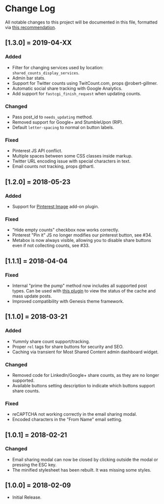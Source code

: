 # Change Log
All notable changes to this project will be documented in this file, formatted via [this recommendation](http://keepachangelog.com/).

## [1.3.0] = 2019-04-XX
### Added
- Filter for changing services used by location: `shared_counts_display_services`.
- Admin bar stats.
- Support for Twitter counts using TwitCount.com, props @robert-gillmer.
- Automatic social share tracking with Google Analytics.
- Add support for `fastcgi_finish_request` when updating counts.

### Changed
- Pass post_id to `needs_updating` method.
- Removed support for Google+ and StumbleUpon (RIP).
- Default `letter-spacing` to normal on button labels.

### Fixed
- Pinterest JS API conflict.
- Multiple spaces between some CSS classes inside markup.
- Twitter URL encoding issue with special characters in text.
- Email counts not tracking, props @thartl.

## [1.2.0] = 2018-05-23
### Added
- Support for [Pinterest Image](https://github.com/billerickson/Shared-Counts-Pinterest-Image) add-on plugin.

### Fixed
- "Hide empty counts" checkbox now works correctly.
- Pinterest "Pin it" JS no longer modifies our pinterest button, see #34.
- Metabox is now always visible, allowing you to disable share buttons even if not collecting counts, see #33.

## [1.1.1] = 2018-04-04
### Fixed
- Internal "prime the pump" method now includes all supported post types. Can be used with [this plugin](https://github.com/billerickson/Shared-Counts-Prime-Cache) to view the status of the cache and mass update posts.
- Improved compatibility with Genesis theme framework.

## [1.1.0] = 2018-03-21
### Added
- Yummly share count support/tracking.
- Proper `rel` tags for share buttons for security and SEO.
- Caching via transient for Most Shared Content admin dashboard widget.

### Changed
- Removed code for LinkedIn/Google+ share counts, as they are no longer supported.
- Available buttons setting description to indicate which buttons support share counts.

### Fixed
- reCAPTCHA not working correctly in the email sharing modal.
- Encoded characters in the "From Name" email setting.

## [1.0.1] = 2018-02-21
### Changed
- Email sharing modal can now be closed by clicking outside the modal or pressing the ESC key.
- The minified stylesheet has been rebuilt. It was missing some styles.

## [1.0.0] = 2018-02-09
- Initial Release.

